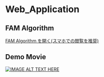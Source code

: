 # Web_Application

## FAM Algorithm


[FAM Algorithm を開く(スマホでの閲覧を推奨)](https://staba-tatsujin.ssl-lolipop.jp/fam-algorithm/log.html)

## Demo Movie
[![IMAGE ALT TEXT HERE](http://img.youtube.com/vi/8L__OhaPLIY/0.jpg)](http://www.youtube.com/watch?v=8L__OhaPLIY)
